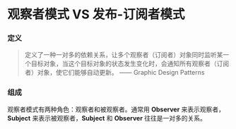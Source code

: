 #  观察者模式 VS 发布-订阅者模式

### 定义

> 定义了一种一对多的依赖关系，让多个观察者（订阅者）对象同时监听某一个目标对象，当这个目标对象的状态发生变化时，会通知所有观察者（订阅者）对象，使它们能够自动更新。 —— Graphic Design Patterns

### 组成

观察者模式有两种角色：观察者和被观察者。通常用 **Observer** 来表示观察者， **Subject** 来表示被观察者，**Subject** 和 **Observer** 往往是一对多的关系。 